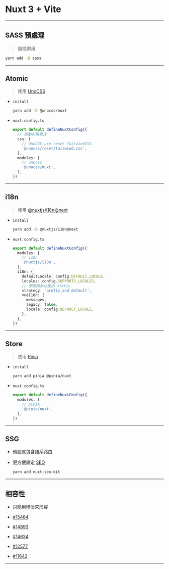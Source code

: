 # Nuxt 3 + Vite

---

## SASS 預處理

> 隨插即用

```sh
yarn add -D sass
```

---

## Atomic

> 使用 [UnoCSS](https://github.com/unocss/unocss)

- `install`

  ```sh
  yarn add -D @unocss/nuxt
  ```

- `nuxt.config.ts`

  ```ts
  export default defineNuxtConfig({
    // 自動引用樣式
    css: [
      // UnoCSS use reset TailwindCSS
      '@unocss/reset/tailwind.css',
    ],
    modules: [
      // unocss
      '@unocss/nuxt',
    ],
  })
  ```

---

## i18n

> 使用 [@nuxtjs/i18n@next](https://v8.i18n.nuxtjs.org/getting-started/setup)

- `install`

  ```sh
  yarn add -D @nuxtjs/i18n@next
  ```

- `nuxt.config.ts`

  ```ts
  export default defineNuxtConfig({
    modules: [
      // i18n
      '@nuxtjs/i18n',
    ],
    i18n: {
      defaultLocale: config.DEFAULT_LOCALE,
      locales: config.SUPPORTS_LOCALES,
      // 預設語系也產出 static
      strategy: 'prefix_and_default',
      vueI18n: {
        messages,
        legacy: false,
        locale: config.DEFAULT_LOCALE,
      },
    },
  })
  ```

---

## Store

> 使用 [Pinia](https://pinia.vuejs.org/)

- `install`

  ```sh
  yarn add pinia @pinia/nuxt
  ```

- `nuxt.config.ts`

  ```ts
  export default defineNuxtConfig({
    modules: [
      // pinia
      '@pinia/nuxt',
    ],
  })
  ```

---

## SSG

- 預設就包含語系路由

- 更方便設定 [SEO](https://github.com/harlan-zw/nuxt-seo-kit)

  ```sh
  yarn add nuxt-seo-kit
  ```

---

## 相容性

- 只能用慘淡來形容

- [#15464](https://github.com/nuxt/nuxt/issues/15464)

- [#14893](https://github.com/nuxt/nuxt/issues/14893)

- [#14634](https://github.com/nuxt/nuxt/issues/14634)

- [#12577](https://github.com/nuxt/nuxt/issues/12577)

- [#11642](https://github.com/nuxt/nuxt/issues/11642)

---